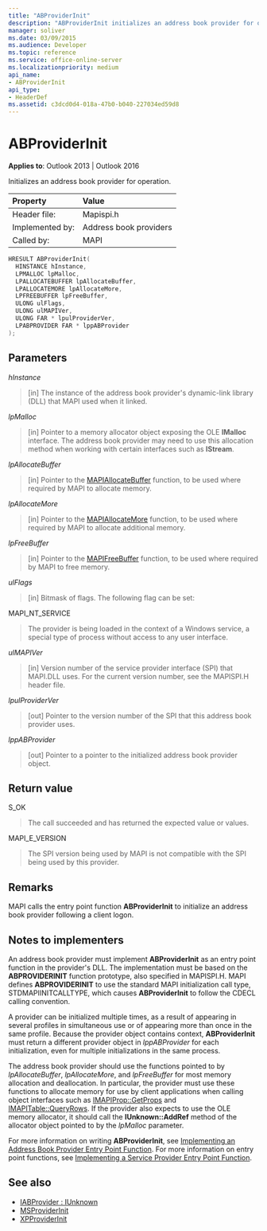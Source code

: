 ```yaml
---
title: "ABProviderInit"
description: "ABProviderInit initializes an address book provider for operation. This article article describes its syntax, parameters, return value, and remarks."
manager: soliver
ms.date: 03/09/2015
ms.audience: Developer
ms.topic: reference
ms.service: office-online-server
ms.localizationpriority: medium
api_name:
- ABProviderInit
api_type:
- HeaderDef
ms.assetid: c3dcd0d4-018a-47b0-b040-227034ed59d8
---
```


# ABProviderInit

**Applies to**: Outlook 2013 | Outlook 2016
  
Initializes an address book provider for operation.
  
|Property |Value |
|:-----|:-----|
|Header file:  <br/> |Mapispi.h  <br/> |
|Implemented by:  <br/> |Address book providers  <br/> |
|Called by:  <br/> |MAPI  <br/> |

```cpp
HRESULT ABProviderInit(
  HINSTANCE hInstance,
  LPMALLOC lpMalloc,
  LPALLOCATEBUFFER lpAllocateBuffer,
  LPALLOCATEMORE lpAllocateMore,
  LPFREEBUFFER lpFreeBuffer,
  ULONG ulFlags,
  ULONG ulMAPIVer,
  ULONG FAR * lpulProviderVer,
  LPABPROVIDER FAR * lppABProvider
);
```

## Parameters

 _hInstance_
  
> [in] The instance of the address book provider's dynamic-link library (DLL) that MAPI used when it linked.

 _lpMalloc_
  
> [in] Pointer to a memory allocator object exposing the OLE **IMalloc** interface. The address book provider may need to use this allocation method when working with certain interfaces such as **IStream**.

 _lpAllocateBuffer_
  
> [in] Pointer to the [MAPIAllocateBuffer](mapiallocatebuffer.md) function, to be used where required by MAPI to allocate memory.

 _lpAllocateMore_
  
> [in] Pointer to the [MAPIAllocateMore](mapiallocatemore.md) function, to be used where required by MAPI to allocate additional memory.

 _lpFreeBuffer_
  
> [in] Pointer to the [MAPIFreeBuffer](mapifreebuffer.md) function, to be used where required by MAPI to free memory.

 _ulFlags_
  
> [in] Bitmask of flags. The following flag can be set:

MAPI_NT_SERVICE
  
> The provider is being loaded in the context of a Windows service, a special type of process without access to any user interface.

 _ulMAPIVer_
  
> [in] Version number of the service provider interface (SPI) that MAPI.DLL uses. For the current version number, see the MAPISPI.H header file.

 _lpulProviderVer_
  
> [out] Pointer to the version number of the SPI that this address book provider uses.

 _lppABProvider_
  
> [out] Pointer to a pointer to the initialized address book provider object.

## Return value

S_OK
  
> The call succeeded and has returned the expected value or values.

MAPI_E_VERSION
  
> The SPI version being used by MAPI is not compatible with the SPI being used by this provider.

## Remarks

MAPI calls the entry point function **ABProviderInit** to initialize an address book provider following a client logon.
  
## Notes to implementers

An address book provider must implement **ABProviderInit** as an entry point function in the provider's DLL. The implementation must be based on the **ABPROVIDERINIT** function prototype, also specified in MAPISPI.H. MAPI defines **ABPROVIDERINIT** to use the standard MAPI initialization call type, STDMAPIINITCALLTYPE, which causes **ABProviderInit** to follow the CDECL calling convention.
  
A provider can be initialized multiple times, as a result of appearing in several profiles in simultaneous use or of appearing more than once in the same profile. Because the provider object contains context, **ABProviderInit** must return a different provider object in _lppABProvider_ for each initialization, even for multiple initializations in the same process.
  
The address book provider should use the functions pointed to by _lpAllocateBuffer_, _lpAllocateMore_, and _lpFreeBuffer_ for most memory allocation and deallocation. In particular, the provider must use these functions to allocate memory for use by client applications when calling object interfaces such as [IMAPIProp::GetProps](imapiprop-getprops.md) and [IMAPITable::QueryRows](imapitable-queryrows.md). If the provider also expects to use the OLE memory allocator, it should call the **IUnknown::AddRef** method of the allocator object pointed to by the _lpMalloc_ parameter.
  
For more information on writing **ABProviderInit**, see [Implementing an Address Book Provider Entry Point Function](implementing-an-address-book-provider-entry-point-function.md). For more information on entry point functions, see [Implementing a Service Provider Entry Point Function](implementing-a-service-provider-entry-point-function.md).
  
## See also

- [IABProvider : IUnknown](iabprovideriunknown.md)
- [MSProviderInit](msproviderinit.md)
- [XPProviderInit](xpproviderinit.md)
